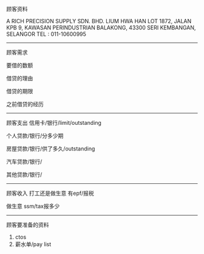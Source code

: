顾客资料

A RICH PRECISION SUPPLY SDN. BHD. LIUM HWA HAN LOT 1872, JALAN KPB 9, KAWASAN PERINDUSTRIAN BALAKONG, 43300 SERI KEMBANGAN, SELANGOR TEL : 011-10600995

-----------------
顾客需求


要借的数额

借贷的理由

借贷的期限

之前借贷的经历


--------------
顾客支出
信用卡/银行/limit/outstanding


个人贷款/银行/分多少期

房屋贷款/银行/供了多久/outstanding

汽车贷款/银行/


其他贷款/银行/

-----------
顾客收入
打工还是做生意
有epf/报税

做生意 ssm/tax报多少

-------
顾客要准备的资料
1. ctos
2. 薪水单/pay list





